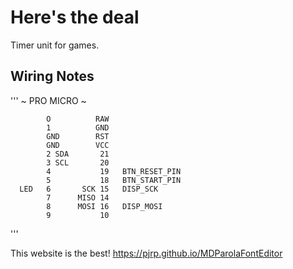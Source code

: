 
# Here's the deal
Timer unit for games. 

## Wiring Notes

'''
            ~ PRO MICRO ~

            O          RAW
            1          GND
            GND        RST
            GND        VCC
            2 SDA       21   
            3 SCL       20   
            4           19   BTN_RESET_PIN
            5           18   BTN_START_PIN
      LED   6       SCK 15   DISP_SCK
            7      MISO 14   
            8      MOSI 16   DISP_MOSI
            9           10   


'''


This website is the best!
https://pjrp.github.io/MDParolaFontEditor